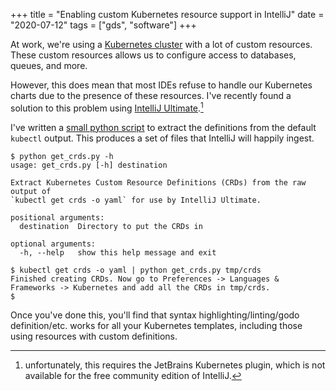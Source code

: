 +++
title = "Enabling custom Kubernetes resource support in IntelliJ"
date = "2020-07-12"
tags = ["gds", "software"]
+++

At work, we're using a [Kubernetes cluster](https://github.com/alphagov/gsp/) with a lot of custom resources. These custom resources allows us to configure access to databases, queues, and more.

However, this does mean that most IDEs refuse to handle our Kubernetes charts due to the presence of these resources. I've recently found a solution to this problem using [IntelliJ Ultimate](https://www.jetbrains.com/idea/).[^1]

[^1]: unfortunately, this requires the JetBrains Kubernetes plugin, which is not available for the free community edition of IntelliJ.

I've written a [small python script](https://gist.github.com/bjgill/dad40bbec2263f8a96b083b1b3fa6e18) to extract the definitions from the default `kubectl` output. This produces a set of files that IntelliJ will happily ingest.

```
$ python get_crds.py -h
usage: get_crds.py [-h] destination

Extract Kubernetes Custom Resource Definitions (CRDs) from the raw output of
`kubectl get crds -o yaml` for use by IntelliJ Ultimate.

positional arguments:
  destination  Directory to put the CRDs in

optional arguments:
  -h, --help   show this help message and exit

$ kubectl get crds -o yaml | python get_crds.py tmp/crds
Finished creating CRDs. Now go to Preferences -> Languages & Frameworks -> Kubernetes and add all the CRDs in tmp/crds.
$
```

Once you've done this, you'll find that syntax highlighting/linting/godo definition/etc. works for all your Kubernetes templates, including those using resources with custom definitions.
